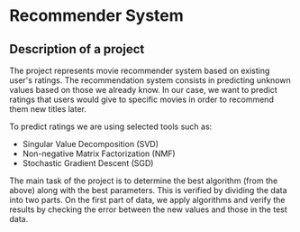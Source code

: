 # Recommender System

## Description of a project

The project represents movie recommender system based on existing user's ratings. 
The recommendation system consists in predicting unknown values based on those we already know. In our case, we want to predict ratings that users would give to specific movies in order to recommend them new titles later.

To predict ratings we are using selected tools such as:
- Singular Value Decomposition (SVD)
- Non-negative Matrix Factorization (NMF)
- Stochastic Gradient Descent (SGD)

The main task of the project is to determine the best algorithm (from the above) along with the best parameters. This is verified by dividing the data into two parts. On the first part of data, we apply algorithms and verify the results by checking the error between the new values and those in the test data.
